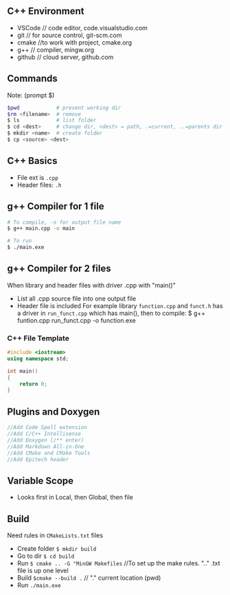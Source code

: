 ## C++ Environment
- VSCode    // code editor, code.visualstudio.com
- git       // for source control, git-scm.com
- cmake     //to work with project, cmake.org
- g++       // compiler, mingw.org
- github    // cloud server, github.com

## Commands 
Note: (prompt $)
```bash
$pwd			# present working dir
$rm <filename>	# remove
$ ls  			# list folder
$ cd <dest>  	# change dir, <dest> = path, .=current, ..=parents dir
$ mkdir <name>  # create folder
$ cp <source> <dest>
```
## C++ Basics

- File ext is `.cpp`
- Header files: `.h`

## g++ Compiler for 1 file
```bash
# To compile, -o for output file name
$ g++ main.cpp -o main

# To run
$ ./main.exe
```

## g++ Compiler for 2 files
When library and header files with driver .cpp with "main()"
- List all .cpp source file into one output file
- Header file is included
For example library `function.cpp` and `funct.h` has a driver in `run_funct.cpp` which has main(), then to compile:
$ g++ funtion.cpp run_funct.cpp -o function.exe




### C++ File Template
```cpp
#include <iostream>
using namespace std;

int main()
{
    return 0;
}
```


## Plugins and Doxygen
```cpp
//Add Code Spell extension
//Add C/C++ Intellisense
//Add Doxygen (/** enter)
//Add Markdown All-in-One
//Add CMake and CMake Tools
//Add Epitech header
```


## Variable Scope
- Looks first in Local, then Global, then file


## Build
Need rules in `CMakeLists.txt` files
- Create folder `$ mkdir build`
- Go to dir `$ cd build`
- Run `$ cmake .. -G "MinGW Makefiles`   //To set up the make rules. ".." .txt file is up one level
- Build `$cmake --build .`             // "." current location (pwd)
- Run `./main.exe`